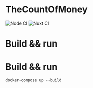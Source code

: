 # TheCountOfMoney
![Node CI](https://github.com/Lucashw68/TheCountOfMoney/workflows/Node%20CI/badge.svg)
![Nuxt CI](https://github.com/Lucashw68/TheCountOfMoney/workflows/Nuxt%20CI/badge.svg)
# Build && run

# Build && run

```
docker-compose up --build
```
